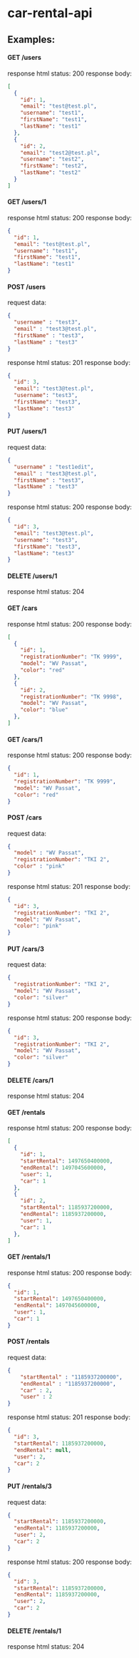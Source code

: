 # car-rental-api

## Examples:

#### GET /users
response html status: 200 
response body:

```json
[
  {
    "id": 1,
    "email": "test@test.pl",
    "username": "test1",
    "firstName": "test1",
    "lastName": "test1"
  },
  {
    "id": 2,
    "email": "test2@test.pl",
    "username": "test2",
    "firstName": "test2",
    "lastName": "test2"
  }
]
```



#### GET /users/1
response html status: 200 
response body:
```json
{
  "id": 1,
  "email": "test@test.pl",
  "username": "test1",
  "firstName": "test1",
  "lastName": "test1"
}

```

#### POST /users
request data: 
```json
{
  "username" : "test3",
  "email" : "test3@test.pl",
  "firstName" : "test3",
  "lastName" : "test3"
}
```
response html status: 201
response body:
```json
{
  "id": 3,
  "email": "test3@test.pl",
  "username": "test3",
  "firstName": "test3",
  "lastName": "test3"
}
```
#### PUT /users/1
request data: 
```json
{
  "username" : "test1edit",
  "email" : "test3@test.pl",
  "firstName" : "test3",
  "lastName" : "test3"
}
```
response html status: 200
response body:
```json
{
  "id": 3,
  "email": "test3@test.pl",
  "username": "test3",
  "firstName": "test3",
  "lastName": "test3"
}
```

#### DELETE /users/1
response html status: 204






















#### GET /cars
response html status: 200 
response body:

```json
[
  {
    "id": 1,
    "registrationNumber": "TK 9999",
    "model": "WV Passat",
    "color": "red"
  },
  {
    "id": 2,
    "registrationNumber": "TK 9998",
    "model": "WV Passat",
    "color": "blue"
  },
]
```



#### GET /cars/1
response html status: 200 
response body:
```json
{
  "id": 1,
  "registrationNumber": "TK 9999",
  "model": "WV Passat",
  "color": "red"
}

```

#### POST /cars
request data: 
```json
{
  "model" : "WV Passat",
  "registrationNumber": "TKI 2",
  "color" : "pink"
}
```
response html status: 201
response body:
```json
{
  "id": 3,
  "registrationNumber": "TKI 2",
  "model": "WV Passat",
  "color": "pink"
}
```
#### PUT /cars/3
request data: 
```json
{
  "registrationNumber": "TKI 2",
  "model": "WV Passat",
  "color": "silver"
}
```
response html status: 200
response body:
```json
{
  "id": 3,
  "registrationNumber": "TKI 2",
  "model": "WV Passat",
  "color": "silver"
}
```

#### DELETE /cars/1
response html status: 204















#### GET /rentals
response html status: 200 
response body:

```json
[
  {
    "id": 1,
    "startRental": 1497650400000,
    "endRental": 1497045600000,
    "user": 1,
    "car": 1
  },
  {
    "id": 2,
    "startRental": 1185937200000,
    "endRental": 1185937200000,
    "user": 1,
    "car": 1
  },
]
```



#### GET /rentals/1
response html status: 200 
response body:
```json
{
  "id": 1,
  "startRental": 1497650400000,
  "endRental": 1497045600000,
  "user": 1,
  "car": 1
}

```

#### POST /rentals
request data: 
```json
{
	"startRental" : "1185937200000",
	"endRental" : "1185937200000",
	"car" : 2,
	"user" : 2
}
```
response html status: 201
response body:
```json
{
  "id": 3,
  "startRental": 1185937200000,
  "endRental": null,
  "user": 2,
  "car": 2
}
```
#### PUT /rentals/3
request data: 
```json
{
  "startRental": 1185937200000,
  "endRental": 1185937200000,
  "user": 2,
  "car": 2
}
```
response html status: 200
response body:
```json
{
  "id": 3,
  "startRental": 1185937200000,
  "endRental": 1185937200000,
  "user": 2,
  "car": 2
}
```

#### DELETE /rentals/1
response html status: 204

